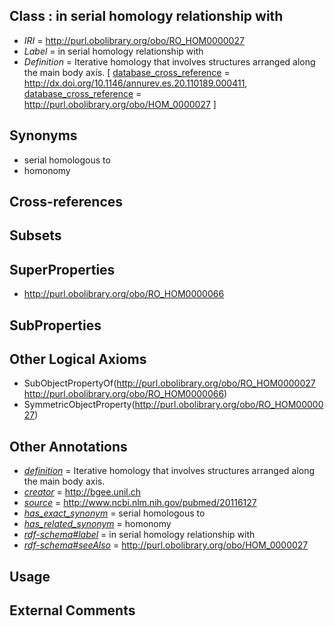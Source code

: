 
## Class : in serial homology relationship with

 * *IRI* = http://purl.obolibrary.org/obo/RO_HOM0000027
 * *Label* = in serial homology relationship with
 * *Definition* = Iterative homology that involves structures arranged along the main body axis. [ [database_cross_reference](../../ef/oboInOwl#hasDbXref.md) = http://dx.doi.org/10.1146/annurev.es.20.110189.000411, [database_cross_reference](../../ef/oboInOwl#hasDbXref.md) = http://purl.obolibrary.org/obo/HOM_0000027 ]

## Synonyms

 * serial homologous to
 * homonomy

## Cross-references


## Subsets


## SuperProperties

 * <http://purl.obolibrary.org/obo/RO_HOM0000066>

## SubProperties


## Other Logical Axioms

 * SubObjectPropertyOf(<http://purl.obolibrary.org/obo/RO_HOM0000027> <http://purl.obolibrary.org/obo/RO_HOM0000066>)
 * SymmetricObjectProperty(<http://purl.obolibrary.org/obo/RO_HOM0000027>)

## Other Annotations

 * *[definition](../../IAO/15/IAO_0000115.md)* = Iterative homology that involves structures arranged along the main body axis.
 * *[creator](../../or/creator.md)* = http://bgee.unil.ch
 * *[source](../../ce/source.md)* = http://www.ncbi.nlm.nih.gov/pubmed/20116127
 * *[has_exact_synonym](../../ym/oboInOwl#hasExactSynonym.md)* = serial homologous to
 * *[has_related_synonym](../../ym/oboInOwl#hasRelatedSynonym.md)* = homonomy
 * *[rdf-schema#label](../../el/rdf-schema#label.md)* = in serial homology relationship with
 * *[rdf-schema#seeAlso](../../so/rdf-schema#seeAlso.md)* = http://purl.obolibrary.org/obo/HOM_0000027

## Usage


## External Comments

